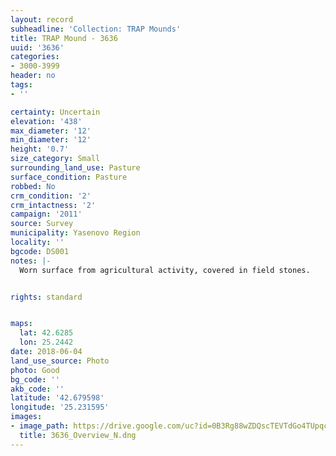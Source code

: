 ```yaml
---
layout: record
subheadline: 'Collection: TRAP Mounds'
title: TRAP Mound - 3636
uuid: '3636'
categories:
- 3000-3999
header: no
tags:
- ''

certainty: Uncertain
elevation: '438'
max_diameter: '12'
min_diameter: '12'
height: '0.7'
size_category: Small
surrounding_land_use: Pasture
surface_condition: Pasture
robbed: No
crm_condition: '2'
crm_intactness: '2'
campaign: '2011'
source: Survey
municipality: Yasenovo Region
locality: ''
bgcode: DS001
notes: |-
  Worn surface from agricultural activity, covered in field stones.


rights: standard


maps:
  lat: 42.6285
  lon: 25.2442
date: 2018-06-04
land_use_source: Photo
photo: Good
bg_code: ''
akb_code: ''
latitude: '42.679598'
longitude: '25.231595'
images:
- image_path: https://drive.google.com/uc?id=0B3Rg88wZDQscTEVTdGo4TUpqcU0
  title: 3636_Overview_N.dng
---
```

